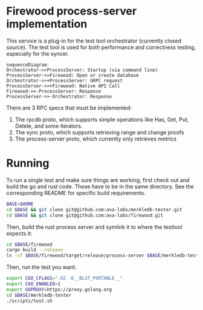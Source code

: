 # Firewood process-server implementation

This service is a plug-in for the test tool orchestrator (currently closed source).
The test tool is used for both performance and correctness testing, especially for the syncer.

```mermaid
sequenceDiagram
Orchestrator->>ProcessServer: Startup (via command line)
ProcessServer->>Firewood: Open or create database
Orchestrator->>+ProcessServer: GRPC request
ProcessServer->>+Firewood: Native API Call
Firewood->>-ProcessServer: Response
ProcessServer->>-Orchestrator: Response
```

There are 3 RPC specs that must be implemented:

1. The rpcdb proto, which supports simple operations like Has, Get, Put, Delete, and some iterators.
2. The sync proto, which supports retrieving range and change proofs
3. The process-server proto, which currently only retrieves metrics

# Running

To run a single test and make sure things are working, first check out and build the go and rust code.
These have to be in the same directory. See the corresponding README for specific build requirements.

```sh
BASE=$HOME
cd $BASE && git clone git@github.com:ava-labs/merkledb-tester.git
cd $BASE && git clone git@github.com:ava-labs/firewood.git
```

Then, build the rust process server and symlink it to where the testtool expects it:

```sh
cd $BASE/firewood
cargo build --release
ln -sf $BASE/firewood/target/release/process-server $BASE/merkledb-tester/process/process-server
```

Then, run the test you want:

```sh
export CGO_CFLAGS="-O2 -D__BLST_PORTABLE__"
export CGO_ENABLED=1
export GOPROXY=https://proxy.golang.org
cd $BASE/merkledb-tester
./scripts/test.sh
```
